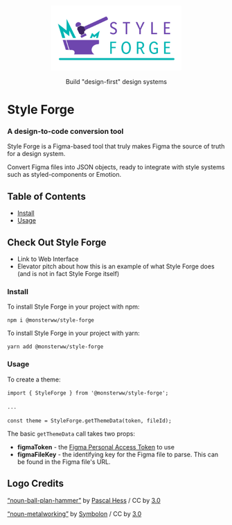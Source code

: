<p align="center">
  <img src="./packages/web-interface/public/images/style-forge-logo.svg" width="300">
</p>
<p align="center">Build "design-first" design systems</p>

# Style Forge

### A design-to-code conversion tool

Style Forge is a Figma-based tool that truly makes Figma the source of truth for a design system.

Convert Figma files into JSON objects, ready to integrate with style systems such as styled-components or Emotion.

## Table of Contents

- [Install](#install)
- [Usage](#usage)

## Check Out Style Forge

- Link to Web Interface
- Elevator pitch about how this is an example of what Style Forge does (and is not in fact Style Forge itself)

### Install

To install Style Forge in your project with npm:

```
npm i @monsterww/style-forge
```

To install Style Forge in your project with yarn:

```
yarn add @monsterww/style-forge
```

### Usage

To create a theme:

```
import { StyleForge } from '@monsterww/style-forge';

...

const theme = StyleForge.getThemeData(token, fileId);
```

The basic `getThemeData` call takes two props:

- **figmaToken** - the [Figma Personal Access Token](https://help.figma.com/hc/en-us/articles/8085703771159-Manage-personal-access-tokens) to use
- **figmaFileKey** - the identifying key for the Figma file to parse. This can be found in the Figma file's URL.


## Logo Credits

[“noun-ball-plan-hammer”](https://thenounproject.com/icon/ball-plan-hammer-3463748/) by [Pascal Hess](https://thenounproject.com/hess_pascal/) / CC by [3.0](https://creativecommons.org/licenses/by/3.0/us/legalcode)

[“noun-metalworking”](https://thenounproject.com/icon/metalworking-1561383/) by [Symbolon](https://thenounproject.com/symbolon/) / CC by [3.0](https://creativecommons.org/licenses/by/3.0/us/legalcode )











